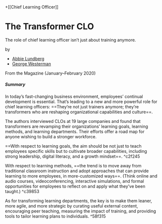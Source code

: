 +[[Chief Learning Officer]]
# The Transformer CLO

The role of chief learning officer isn’t just about training anymore. 

by 
-   [Abbie Lundberg](https://hbr.org/search?term=abbie%20lundberg)
-   [George Westerman](https://hbr.org/search?term=george%20westerman)

From the Magazine (January–February 2020)

##### Summary
In today’s fast-changing business environment, employees’ continual development is essential. That’s leading to a new and more powerful role for chief learning officers: ==They’re not just trainers anymore; they’re transformers who are reshaping organizational capabilities and culture==.

The authors interviewed CLOs at 19 large companies and found that transformers are revamping their organizations’ learning goals, learning methods, and learning departments. Their efforts offer a road map for anyone wishing to build a stronger workforce.

==With respect to learning goals, the aim should be not just to teach employees specific skills but to cultivate broader capabilities, including strong leadership, digital literacy, and a growth mindset==.  ^c2f245

With respect to learning methods, ==the trend is to move away from traditional classroom instruction and adopt approaches that can provide learning to more employees, in more-customized ways==. (Think online and audio courses, videoconferencing, interactive simulations, and formal opportunities for employees to reflect on and apply what they’ve been taught.)  ^c39853

As for transforming learning departments, the key is to make them leaner, more agile, and more strategic by curating useful external content, encouraging peer teaching, measuring the impact of training, and providing tools to tailor learning plans to individuals. ^58f315